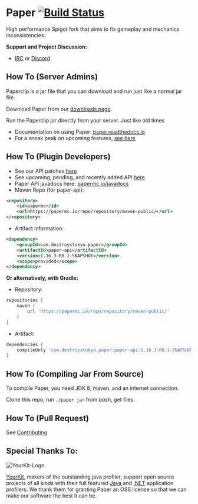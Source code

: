 Paper [![Build Status](https://papermc.io/ci/job/Paper-1.16/badge/icon)](https://papermc.io/ci/job/Paper-1.16/)
===========

High performance Spigot fork that aims to fix gameplay and mechanics inconsistencies.


**Support and Project Discussion:**
 - [IRC](https://irc.spi.gt/iris/?channels=paper) or [Discord](https://discord.gg/papermc)


How To (Server Admins)
------
Paperclip is a jar file that you can download and run just like a normal jar file.

Download Paper from our [downloads page](https://papermc.io/downloads).

Run the Paperclip jar directly from your server. Just like old times

  * Documentation on using Paper: [paper.readthedocs.io](https://paper.readthedocs.io/)
  * For a sneak peak on upcoming features, [see here](https://github.com/PaperMC/Paper/projects)

How To (Plugin Developers)
------
 * See our API patches [here](Spigot-API-Patches)
 * See upcoming, pending, and recently added API [here](https://github.com/PaperMC/Paper/projects/6)
 * Paper API javadocs here: [papermc.io/javadocs](https://papermc.io/javadocs/)
 * Maven Repo (for paper-api):
```xml
<repository>
    <id>papermc</id>
    <url>https://papermc.io/repo/repository/maven-public/</url>
</repository>
```
 * Artifact Information:
```xml
<dependency>
    <groupId>com.destroystokyo.paper</groupId>
    <artifactId>paper-api</artifactId>
    <version>1.16.3-R0.1-SNAPSHOT</version>
    <scope>provided</scope>
</dependency>
 ```

**Or alternatively, with Gradle:**

 * Repository:
```groovy
repositories {
    maven {
        url 'https://papermc.io/repo/repository/maven-public/'
    }
}
```
 * Artifact:
```groovy
dependencies {
    compileOnly 'com.destroystokyo.paper:paper-api:1.16.3-R0.1-SNAPSHOT'
}
```

How To (Compiling Jar From Source)
------
To compile Paper, you need JDK 8, maven, and an internet connection.

Clone this repo, run `./paper jar` from *bash*, get files.

How To (Pull Request)
------
See [Contributing](CONTRIBUTING.md)

Special Thanks To:
-------------

![YourKit-Logo](https://www.yourkit.com/images/yklogo.png)

[YourKit](https://www.yourkit.com/), makers of the outstanding java profiler, support open source projects of all kinds with their full featured [Java](https://www.yourkit.com/java/profiler/index.jsp) and [.NET](https://www.yourkit.com/.net/profiler/index.jsp) application profilers. We thank them for granting Paper an OSS license so that we can make our software the best it can be.
